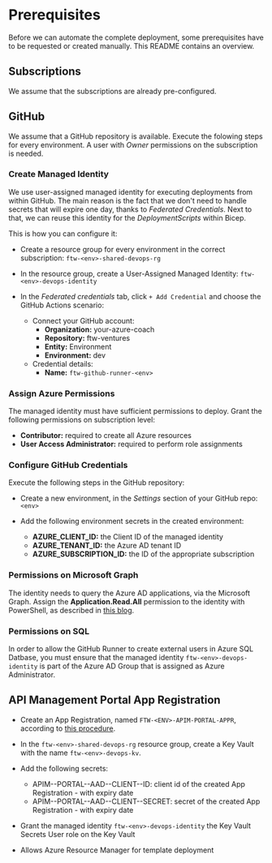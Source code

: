 # Prerequisites

Before we can automate the complete deployment, some prerequisites have to be requested or created manually.  This README contains an overview.

## Subscriptions

We assume that the subscriptions are already pre-configured.

## GitHub

We assume that a GitHub repository is available.
Execute the folowing steps for every environment.  A user with *Owner* permissions on the subscription is needed.

### Create Managed Identity

We use user-assigned managed identity for executing deployments from within GitHub.  The main reason is the fact that we don't need to handle secrets that will expire one day, thanks to *Federated Credentials*.  Next to that, we can reuse this identity for the *DeploymentScripts* within Bicep.

This is how you can configure it:

* Create a resource group for every environment in the correct subscription: `ftw-<env>-shared-devops-rg`

* In the resource group, create a User-Assigned Managed Identity: `ftw-<env>-devops-identity`

* In the *Federated credentials* tab, click `+ Add Credential` and choose the GitHub Actions scenario:
  * Connect your GitHub account:
    * **Organization:** your-azure-coach
    * **Repository:** ftw-ventures
    * **Entity:** Environment
    * **Environment:** dev
  * Credential details:
    * **Name:** `ftw-github-runner-<env>`

### Assign Azure Permissions

The managed identity must have sufficient permissions to deploy.  Grant the following permissions on subscription level:

* **Contributor:** required to create all Azure resources
* **User Access Administrator:** required to perform role assignments

### Configure GitHub Credentials

Execute the following steps in the GitHub repository:

* Create a new environment, in the *Settings* section of your GitHub repo: `<env>`

* Add the following environment secrets in the created environment:
  * **AZURE_CLIENT_ID:** the Client ID of the managed identity
  * **AZURE_TENANT_ID:** the Azure AD tenant ID
  * **AZURE_SUBSCRIPTION_ID:** the ID of the appropriate subscription

### Permissions on Microsoft Graph

The identity needs to query the Azure AD applications, via the Microsoft Graph.  Assign the **Application.Read.All** permission to the identity with PowerShell, as described in [this blog](https://www.inthecloud247.com/configure-a-user-assigned-managed-identity-the-basics/).

### Permissions on SQL

In order to allow the GitHub Runner to create external users in Azure SQL Datbase, you must ensure that the managed identity `ftw-<env>-devops-identity` is part of the Azure AD Group that is assigned as Azure Administrator.

## API Management Portal App Registration

* Create an App Registration, named `FTW-<ENV>-APIM-PORTAL-APPR`, according to [this procedure](https://mscloud.be/azure/Enable-AzureAD-for-APIM-portal/).


* In the `ftw-<env>-shared-devops-rg` resource group, create a Key Vault with the name `ftw-<env>-devops-kv`.

* Add the following secrets:
  * APIM--PORTAL--AAD--CLIENT--ID: client id of the created App Registration - with expiry date
  * APIM--PORTAL--AAD--CLIENT--SECRET: secret of the created App Registration - with expiry date

* Grant the managed identity `ftw-<env>-devops-identity` the Key Vault Secrets User role on the Key Vault 

* Allows Azure Resource Manager for template deployment